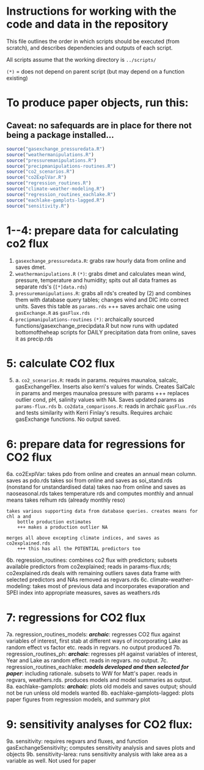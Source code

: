 # Instructions for working with the code and data in the repository

This file outlines the order in which scripts should be executed (from scratch), and describes dependencies and outputs of each script.

All scripts assume that the working directory is `../scripts/`

`(*)` = does not depend on parent script (but may depend on a function existing)

To produce paper objects, run this:
===================================

## Caveat: no safequards are in place for there not being a package installed...

```r
source("gasexchange_pressuredata.R")
source("weathermanipulations.R")
source("pressuremanipulations.R")
source("precipmanipulations-routines.R")
source("co2_scenarios.R")
source("co2ExplVar.R")
source("regression_routines.R")
source("climate-weather-modeling.R")
source("regression_routines_eachlake.R")
source("eachlake-gamplots-lagged.R")
source("sensitivity.R")
```

1--4: prepare data for calculating co2 flux
===========================================
1. `gasexchange_pressuredata.R`: grabs raw hourly data from online and saves dmet.
2. `weathermanipulations.R` `(*)`: grabs dmet and calculates mean wind, pressure, temperature and humidity; spits out all data frames as separate rds's (`[*]data.rds`)
3. `pressuremanipulations.R`: grabs all rds's created by (2) and combines them with database query tables; changes wind and DIC into correct units. Saves this table as `params.rds`
	+++ saves archaic one using `gasExchange.R` as `gasFlux.rds`
4. `precipmanipulations-routines` `(*)`: archaically sourced functions/gasexchange_precipdata.R but now runs with updated bottomoftheheap scripts for DAILY precipitation data from online, saves it as precip.rds

5: calculate CO2 flux
============================================

5.
    a. `co2_scenarios.R`: reads in params. requires maunaloa, salcalc, gasExchangeFlex. Inserts also kerri's values for winds. Creates SalCalc in params and merges maunaloa pressure with params
	    +++ replaces outlier cond, pH, salinity values with NA. Saves updated params as `params-flux.rds`
    b. `co2data_comparisons.R`: reads in archaic `gasFlux.rds` and tests similarity with Kerri Finlay's results. Requires archaic gasExchange functions. No output saved.

6: prepare data for regressions for CO2 flux
=============================================
6a. co2ExplVar: 
	takes pdo from online and creates an annual mean column. saves as pdo.rds
	takes soi from online and saves as soi_stand.rds (nonstand for unstandardised data)
	takes nao from online and saves as naoseasonal.rds
	takes temperature rds and computes monthly and annual means
	takes relhum rds (already monthly reso)

	takes various supporting data from database queries. creates means for chl a and
		bottle production estimates
		+++ makes a production outlier NA
	
	merges all above excepting climate indices, and saves as co2explained.rds
		+++ this has all the POTENTIAL predictors too	
6b. regression_routines: combines co2 flux with predictors; subsets available predictors from
		co2explained; reads in params-flux.rds; co2explained.rds
	deals with remaining outliers
	saves data frame with selected predictors and NAs removed as regvars.rds 
6c. climate-weather-modeling:
	takes most of previous data and incorporates evaporation and SPEI index into 
		appropriate measures, saves as weathers.rds 	

7: regressions for CO2 flux
==============================================
7a. regression_routines_models: ***archaic***: regresses CO2 flux against variables of interest, first stab
	at different ways of incorporating Lake as random effect vs factor etc. reads in
	regvars. no output produced
7b. regression_routines_ph: ***archaic***: regresses pH against variables of interest, Year and Lake as
	random effect. reads in regvars. no output.
7c. regression_routines_eachlake: ***models developed and then selected for paper***: including
	rationale. subsets to WW for Matt's paper. reads in regvars, weathers.rds. produces models and
	model summaries as output. 
8a. eachlake-gamplots: ***archaic***: plots old models and saves output; should not be run unless
	old models wanted
8b. eachlake-gamplots-lagged: plots paper figures from regression models, and summary plot

9: sensitivity analyses for CO2 flux:
==============================================
9a. sensitivity: requires regvars and fluxes, and function gasExchangeSensitivity; computes sensitivity
	analysis and saves plots and objects
9b. sensitivity-larea: runs sensitivity analysis with lake area as a variable as well. Not used for paper




